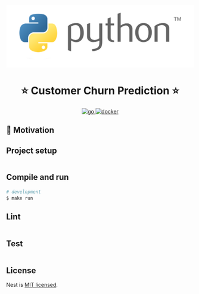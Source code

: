 <p align="center">
  <a href="https://www.python.org/" target="_blank">
    <img src="public/img/project_banner.png" width="512" alt="Python Banner" />
  </a>
</p>

<h1 align="center">⭐ Customer Churn Prediction ⭐</h1>

<p align="center">
  
</p>

<p align="center">
  <a href="https://www.python.org/" target="_blank">
    <img src="https://img.shields.io/badge/python-3.12.x-green.svg" alt="go"/>
  </a>
  <a href="https://www.docker.com/">
    <img src="https://img.shields.io/badge/Dockerized 🐳_-blue.svg" alt="docker"/>
  </a>
</p>

## 👀 Motivation


## Project setup

```bash

```

## Compile and run

```bash
# development
$ make run
```

## Lint

```bash
```

## Test

```bash
```

## License

Nest is [MIT licensed](https://github.com/nestjs/nest/blob/master/LICENSE).